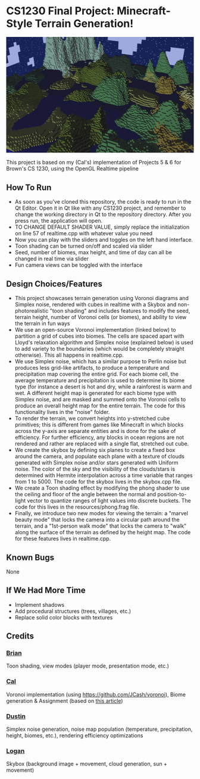 # CS1230 Final Project: Minecraft-Style Terrain Generation!

![An example of generated terrain](readmebanner.png?raw=true)

This project is based on my (Cal's) implementation of Projects 5 & 6 for Brown's CS 1230, using the OpenGL Realtime pipeline

## How To Run
- As soon as you've cloned this repository, the code is ready to run in the Qt Editor. Open it in Qt like with any CS1230 project, and remember to change the working directory in Qt to the repository directory. After you press run, the application will open.
- TO CHANGE DEFAULT SHADER VALUE, simply replace the initialization on line 57 of realtime.cpp with whatever value you need
- Now you can play with the sliders and toggles on the left hand interface.
- Toon shading can be turned on/off and scaled via slider
- Seed, number of biomes, max height, and time of day can all be changed in real time via slider
- Fun camera views can be toggled with the interface

## Design Choices/Features
- This project showcases terrain generation using Voronoi diagrams and Simplex noise, rendered with cubes in realtime with a Skybox and non-photorealistic "toon shading" and includes features to modify the seed, terrain height, number of Voronoi cells (or biomes), and ability to view the terrain in fun ways
- We use an open-source Voronoi implementation (linked below) to partition a grid of cubes into biomes. The cells are spaced apart with Lloyd's relaxation algorithm and Simplex noise (explained below) is used to add variety to the boundaries (which would be completely straight otherwise). This all happens in realtime.cpp.
- We use Simplex noise, which has a similar purpose to Perlin noise but produces less grid-like artifacts, to produce a temperature and precipitation map covering the entire grid. For each biome cell, the average temperature and precipitation is used to determine its biome type (for instance a desert is hot and dry, while a rainforest is warm and wet. A different height map is generated for each biome type with Simplex noise, and are masked and summed onto the Voronoi cells to produce an overall height map for the entire terrain. The code for this functionality lives in the "noise" folder.
- To render the terrain, we convert heights into y-stretched cube primitives; this is different from games like Minecraft in which blocks across the y-axis are separate entities and is done for the sake of efficiency. For further efficiency, any blocks in ocean regions are not rendered and rather are replaced with a single flat, stretched out cube.
- We create the skybox by defining six planes to create a fixed box around the camera, and populate each plane with a texture of clouds generated with Simplex noise and/or stars generated with Uniform noise. The color of the sky and the visibility of the clouds/stars is determined with Hermite interpolation across a time variable that ranges from 1 to 5000. The code for the skybox lives in the skybox.cpp file.
- We create a Toon shading effect by modifying the phong shader to use the ceiling and floor of the angle between the normal and position-to-light vector to quantize ranges of light values into discrete buckets. The code for this lives in the resources/phong.frag file.
- Finally, we introduce two new modes for viewing the terrain: a "marvel beauty mode" that locks the camera into a circular path around the terrain, and a "1st-person walk mode" that locks the camera to "walk" along the surface of the terrain as defined by the height map. The code for these features lives in realtime.cpp.

## Known Bugs
None

## If We Had More Time
- Implement shadows
- Add procedural structures (trees, villages, etc.)
- Replace solid color blocks with textures

## Credits
### [Brian](https://github.com/Brian-han77)
Toon shading, view modes (player mode, presentation mode, etc.)
### [Cal](https://github.com/CalNightingale)
Voronoi implementation (using https://github.com/JCash/voronoi), Biome generation & Assignment
(based on [this article](https://towardsdatascience.com/replicating-minecraft-world-generation-in-python-1b491bc9b9a4))
### [Dustin](https://github.com/dustin-wu)
Simplex noise generation, noise map population (temperature, precipitation, height, biomes, etc.), rendering efficiency optimizations
### [Logan](https://github.com/lmb2lmb)
Skybox (background image + movement, cloud generation, sun + movement)
